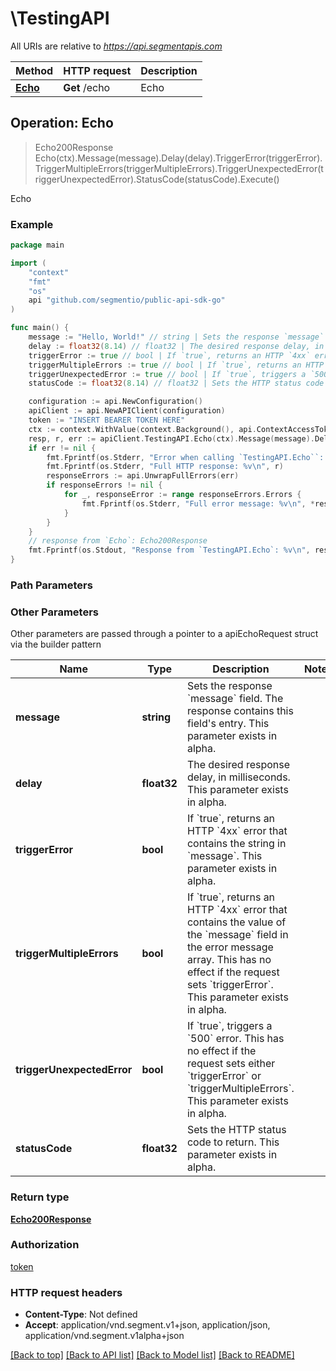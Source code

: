 # \TestingAPI

All URIs are relative to *https://api.segmentapis.com*

Method | HTTP request | Description
------------- | ------------- | -------------
[**Echo**](TestingAPI.md#Echo) | **Get** /echo | Echo



## Operation: Echo

> Echo200Response Echo(ctx).Message(message).Delay(delay).TriggerError(triggerError).TriggerMultipleErrors(triggerMultipleErrors).TriggerUnexpectedError(triggerUnexpectedError).StatusCode(statusCode).Execute()

Echo



### Example

```go
package main

import (
    "context"
    "fmt"
    "os"
    api "github.com/segmentio/public-api-sdk-go"
)

func main() {
    message := "Hello, World!" // string | Sets the response `message` field. The response contains this field's entry.  This parameter exists in alpha.
    delay := float32(8.14) // float32 | The desired response delay, in milliseconds.  This parameter exists in alpha. (optional)
    triggerError := true // bool | If `true`, returns an HTTP `4xx` error that contains the string in `message`.  This parameter exists in alpha. (optional)
    triggerMultipleErrors := true // bool | If `true`, returns an HTTP `4xx` error that contains the value of the `message` field in the error message array.  This has no effect if the request sets `triggerError`.  This parameter exists in alpha. (optional)
    triggerUnexpectedError := true // bool | If `true`, triggers a `500` error.  This has no effect if the request sets either `triggerError` or `triggerMultipleErrors`.  This parameter exists in alpha. (optional)
    statusCode := float32(8.14) // float32 | Sets the HTTP status code to return.  This parameter exists in alpha. (optional)

    configuration := api.NewConfiguration()
    apiClient := api.NewAPIClient(configuration)
    token := "INSERT BEARER TOKEN HERE"
    ctx := context.WithValue(context.Background(), api.ContextAccessToken, token)
    resp, r, err := apiClient.TestingAPI.Echo(ctx).Message(message).Delay(delay).TriggerError(triggerError).TriggerMultipleErrors(triggerMultipleErrors).TriggerUnexpectedError(triggerUnexpectedError).StatusCode(statusCode).Execute()
    if err != nil {
        fmt.Fprintf(os.Stderr, "Error when calling `TestingAPI.Echo``: %v\n", err)
        fmt.Fprintf(os.Stderr, "Full HTTP response: %v\n", r)
        responseErrors := api.UnwrapFullErrors(err)
        if responseErrors != nil {
            for _, responseError := range responseErrors.Errors {
                fmt.Fprintf(os.Stderr, "Full error message: %v\n", *responseError.Message)
            }
        }
    }
    // response from `Echo`: Echo200Response
    fmt.Fprintf(os.Stdout, "Response from `TestingAPI.Echo`: %v\n", resp.GetData())
}
```

### Path Parameters



### Other Parameters

Other parameters are passed through a pointer to a apiEchoRequest struct via the builder pattern


Name | Type | Description  | Notes
------------- | ------------- | ------------- | -------------
 **message** | **string** | Sets the response &#x60;message&#x60; field. The response contains this field&#39;s entry.  This parameter exists in alpha. | 
 **delay** | **float32** | The desired response delay, in milliseconds.  This parameter exists in alpha. | 
 **triggerError** | **bool** | If &#x60;true&#x60;, returns an HTTP &#x60;4xx&#x60; error that contains the string in &#x60;message&#x60;.  This parameter exists in alpha. | 
 **triggerMultipleErrors** | **bool** | If &#x60;true&#x60;, returns an HTTP &#x60;4xx&#x60; error that contains the value of the &#x60;message&#x60; field in the error message array.  This has no effect if the request sets &#x60;triggerError&#x60;.  This parameter exists in alpha. | 
 **triggerUnexpectedError** | **bool** | If &#x60;true&#x60;, triggers a &#x60;500&#x60; error.  This has no effect if the request sets either &#x60;triggerError&#x60; or &#x60;triggerMultipleErrors&#x60;.  This parameter exists in alpha. | 
 **statusCode** | **float32** | Sets the HTTP status code to return.  This parameter exists in alpha. | 

### Return type

[**Echo200Response**](Echo200Response.md)

### Authorization

[token](../README.md#token)

### HTTP request headers

- **Content-Type**: Not defined
- **Accept**: application/vnd.segment.v1+json, application/json, application/vnd.segment.v1alpha+json

[[Back to top]](#) [[Back to API list]](../README.md#documentation-for-api-endpoints)
[[Back to Model list]](../README.md#documentation-for-models)
[[Back to README]](../README.md)

